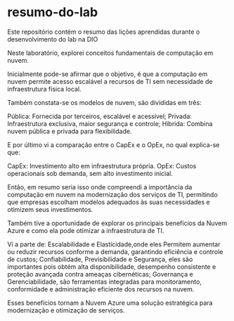 # resumo-do-lab
Este repositório contém o resumo das lições aprendidas durante o desenvolvimento do lab na DIO

Neste laboratório, explorei conceitos fundamentais de computação em nuvem.

Inicialmente pode-se afirmar que o objetivo, é que a computação em nuvem permite acesso escalável a recursos de TI sem necessidade de infraestrutura física local.

Também constata-se os modelos de nuvem, são divididas em três:

Pública: Fornecida por terceiros, escalável e acessível;
Privada: Infraestrutura exclusiva, maior segurança e controle;
Híbrida: Combina nuvem pública e privada para flexibilidade.

E por último vi a comparação entre o CapEx e o OpEx, no qual explica-se que:

CapEx: Investimento alto em infraestrutura própria.
OpEx: Custos operacionais sob demanda, sem alto investimento inicial.

Então, em resumo seria isso onde compreendi a importância da computação em nuvem na modernização dos serviços de TI, permitindo que empresas escolham modelos adequados às suas necessidades e otimizem seus investimentos.

Também tive a oportunidade de explorar os principais benefícios da Nuvem Azure e como ela pode otimizar a infraestrutura de TI.

Vi a parte de:
Escalabilidade e Elasticidade,onde eles Permitem aumentar ou reduzir recursos conforme a demanda, garantindo eficiência e controle de custos;
Confiabilidade, Previsibilidade e Segurança, eles são importantes pois obtém alta disponibilidade, desempenho consistente e proteção avançada contra ameaças cibernéticas;
Governança e Gerenciabilidade, são ferramentas integradas para monitoramento, conformidade e administração eficiente dos recursos na nuvem.

Esses benefícios tornam a Nuvem Azure uma solução estratégica para modernização e otimização de serviços.
